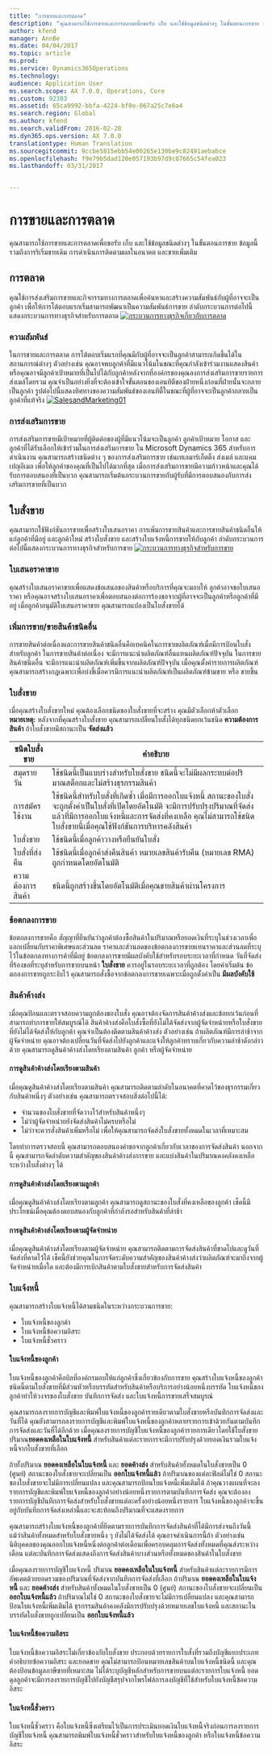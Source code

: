 ```yaml
---
title: "การขายและการตลาด"
description: "คุณสามารถใช้การขายและการตลาดเพื่อขอรับ เก็บ และใช้ข้อมูลชนิดต่างๆ ในขั้นตอนการขาย ข้อมูลนี้รวมถึงการริเริ่มขายเดิม การดำเนินการติดตามผลในอนาคต และขายเพิ่มเติม "
author: kfend
manager: AnnBe
ms.date: 04/04/2017
ms.topic: article
ms.prod: 
ms.service: Dynamics365Operations
ms.technology: 
audience: Application User
ms.search.scope: AX 7.0.0, Operations, Core
ms.custom: 92303
ms.assetid: 65ca9992-bbfa-4224-bf0e-067a25c7e6a4
ms.search.region: Global
ms.author: kfend
ms.search.validFrom: 2016-02-28
ms.dyn365.ops.version: AX 7.0.0
translationtype: Human Translation
ms.sourcegitcommit: 9ccbe5815ebb54e00265e130be9c82491aebabce
ms.openlocfilehash: f9e79b5dad120e057193b97d9c87665c54fea023
ms.lasthandoff: 03/31/2017


---
```


# <a name="sales-and-marketing"></a>การขายและการตลาด

คุณสามารถใช้การขายและการตลาดเพื่อขอรับ เก็บ และใช้ข้อมูลชนิดต่างๆ ในขั้นตอนการขาย ข้อมูลนี้รวมถึงการริเริ่มขายเดิม การดำเนินการติดตามผลในอนาคต และขายเพิ่มเติม 

<a name="marketing"></a>การตลาด
---------

คุณใช้การส่งเสริมการขายและกิจกรรมทางการตลาดเพื่อค้นหาและสร้างความสัมพันธ์กับผู้ที่อาจจะเป็นลูกค้า เพื่อให้การโต้ตอบแรกเริ่มสามารถพัฒนาเป็นความสัมพันธ์การขาย ลำดับกระบวนการต่อไปนี้แสดงกระบวนการทางธุรกิจสำหรับการตลาด [![กระบวนการทางธุรกิจเกี่ยวกับการตลาด](./media/marketing01.jpg)](./media/marketing01.jpg)

### <a name="relationships"></a>ความสัมพันธ์

ในการขายและการตลาด การโต้ตอบเริ่มแรกที่คุณมีกับผู้ที่อาจจะเป็นลูกค้าสามารถเกิดขึ้นได้ในสถานการณ์ต่างๆ ตัวอย่างเช่น คุณอาจพบลูกค้าที่มีแนวโน้มในขณะที่คุณกำลังเข้าร่วมงานแสดงสินค้า หรือคุณอาจมีลูกค้าเป้าหมายที่เป็นไปได้กับลูกค้าหลังจากที่องค์กรของคุณลงการส่งเสริมการขายรายการส่งเมล์โดยรวม คุณจำเป็นอย่างยิ่งที่จะต้องเข้าใจขั้นตอนของเอนทิตีของฝ่ายหนึ่งก่อนที่ฝ่ายนั้นจะกลายเป็นลูกค้า รูปต่อไปนี้แสดงทิศทางของความสัมพันธ์ของเอนทิตี้ในขณะที่ผู้ที่อาจจะเป็นลูกค้ากลายเป็นลูกค้าที่แท้จริง [![SalesandMarketing01](./media/salesandmarketing01.jpg)](./media/salesandmarketing01.jpg)

### <a name="campaigns"></a>การส่งเสริมการขาย

การส่งเสริมการขายมีเป้าหมายที่ผู้ติดต่อของผู้ที่มีแนวโน้มจะเป็นลูกค้า ลูกค้าเป้าหมาย โอกาส และลูกค้าที่ได้รับเลือกให้เข้าร่วมในการส่งเสริมการขาย ใน Microsoft Dynamics 365 สำหรับการดำเนินงาน คุณสามารถสร้างชนิดต่าง ๆ ของการส่งเสริมการขาย เช่นเทเลมาร์เก็ตติ้ง ส่งเมล์ และแคม เปญอีเมล เพื่อให้ลูกค้าของคุณที่เป็นไปได้มากที่สุด เมื่อการส่งเสริมการขายมีความก้าวหน้าและคุณได้รับการตอบสนองที่เป็นบวก คุณสามารถเริ่มต้นกระบวนการขายกับผู้รับที่มีการตอบสนองกับการส่งเสริมการขายที่เป็นบวก

## <a name="sales"></a>ใบสั่งขาย
คุณสามารถใช้ฟังก์ชันการขายเพื่อสร้างใบเสนอราคา การเพิ่มการขายสินค้าและการขายสินค้าชนิดอื่นให้แก่ลูกค้าที่มีอยู่ และลูกค้าใหม่ สร้างใบสั่งขาย และสร้างใบแจ้งหนี้การขายให้กับลูกค้า ลำดับกระบวนการต่อไปนี้แสดงกระบวนการทางธุรกิจสำหรับการขาย [![กระบวนการทางธุรกิจสำหรับการขาย](./media/sales01.jpg)](./media/sales01.jpg)

### <a name="sales-quotations"></a>ใบเสนอราคาขาย

คุณสร้างใบเสนอราคาขายเพื่อแสดงข้อเสนอของสินค้าหรือบริการที่คุณจะมอบให้ ลูกค้าอาจขอใบเสนอราคา หรือคุณอาจสร้างใบเสนอราคาเพื่อตอบสนองต่อการร้องขอจากผู้ที่อาจจะเป็นลูกค้าหรือลูกค้าที่มีอยู่ เมื่อลูกค้าอนุมัติใบเสนอราคาขาย คุณสามารถแปลงเป็นใบสั่งขายได้

### <a name="up-sellcross-sell"></a>เพิ่มการขาย/ขายสินค้าชนิดอื่น

การขายสินค้าต่อเนื่องและการขายสินค้าชนิดอื่นคือเทคนิคในการขายผลิตภัณฑ์เมื่อมีการป้อนใบสั่งสำหรับลูกค้า ในการขายสินค้าต่อเนื่อง จะมีการแนะนำผลิตภัณฑ์อื่นแทนผลิตภัณฑ์ปัจจุบัน ในการขายสินค้าชนิดอื่น จะมีการแนะนำผลิตภัณฑ์เพิ่มขึ้นจากผลิตภัณฑ์ปัจจุบัน เมื่อคุณตั้งค่ารายการผลิตภัณฑ์ คุณสามารถสร้างกฎเฉพาะเพื่อบ่งชี้เมื่อควรมีการแนะนำผลิตภัณฑ์เป็นผลิตภัณฑ์ข้ามขาย หรือ ขายขึ้น

### <a name="sales-orders"></a>ใบสั่งขาย

เมื่อคุณสร้างใบสั่งขายใหม่ คุณต้องเลือกชนิดของใบสั่งขายที่จะสร้าง คุณมีตัวเลือกห้าตัวเลือก **หมายเหตุ:** หลังจากที่คุณสร้างใบสั่งขาย คุณสามารถเปลี่ยนใบสั่งได้ทุกชนิดยกเว้นชนิด **ความต้องการสินค้า** ถ้าใบสั่งขายมีสถานะเป็น **จัดส่งแล้ว**

| ชนิดใบสั่งขาย  | คำอธิบาย                                                                                                                                                                                                                                                                                            |
|-------------------|--------------------------------------------------------------------------------------------------------------------------------------------------------------------------------------------------------------------------------------------------------------------------------------------------------|
| สมุดรายวัน           | ใช้ชนิดนี้เป็นแบบร่างสำหรับใบสั่งขาย ชนิดนี้จะไม่มีผลกระทบต่อปริมาณสต็อกและไม่สร้างธุรกรรมสินค้า                                                                                                                                                                    |
| การสมัครใช้งาน      | ใช้ชนิดนี้สำหรับใบสั่งที่เกิดซ้ำ เมื่อมีการออกใบแจ้งหนี้ สถานะของใบสั่งจะถูกตั้งค่าเป็นใบสั่งที่เปิดโดยอัตโนมัติ จะมีการปรับปรุงปริมาณที่จัดส่งแล้วที่มีการออกใบแจ้งหนี้และการจัดส่งที่คงเหลือ คุณไม่สามารถใช้ชนิดใบสั่งขายนี้เมื่อคุณใช้ฟังก์ชันการบริหารคลังสินค้า |
| ใบสั่งขาย       | ใช้ชนิดนี้เมื่อลูกค้าวางหรือยืนยันใบสั่ง                                                                                                                                                                                                                                        |
| ใบสั่งที่ส่งคืน    | ใช้ชนิดนี้เมื่อลูกค้าส่งคืนสินค้า หมายเลขสินค้ารับคืน (หมายเลข RMA) ถูกกำหนดโดยอัตโนมัติ                                                                                                                                                                                            |
| ความต้องการสินค้า | ชนิดนี้ถูกสร้างขึ้นโดยอัตโนมัติเมื่อคุณขายสินค้าผ่านโครงการ                                                                                                                                                                                                                       |

### <a name="sales-agreements"></a>ข้อตกลงการขาย

ข้อตกลงการขายคือ สัญญาที่ยืนยันว่าลูกค้าต้องซื้อสินค้าในปริมาณหรือยอดเงินที่ระบุในช่วงเวลาเพื่อแลกเปลี่ยนกับราคาพิเศษและส่วนลด ราคาและส่วนลดของข้อตกลงการขายแทนราคาและส่วนลดที่ระบุไว้ในข้อตกลงทางการค้าที่มีอยู่ ข้อตกลงการขายมีผลบังคับใช้สำหรับรอบระยะเวลาที่กำหนด วันที่จัดส่งที่ร้องขอที่ระบุสำหรับการขายบนหน้า **ใบสั่งขาย** ควรอยู่ในรอบระยะเวลาที่ถูกต้อง โดยค่าเริ่มต้น ข้อตกลงการขายถูกระงับไว้ คุณสามารถสั่งซื้อจากข้อตกลงการขายเฉพาะเมื่อถูกตั้งค่าเป็น **มีผลบังคับใช้**

### <a name="backorders"></a>สินค้าค้างส่ง

เมื่อคุณป้อนและตรวจสอบความถูกต้องของใบสั่ง คุณอาจต้องจัดการสินค้าค้างส่งและข้อยกเว้นก่อนที่สามารถทำการขายให้สมบูรณ์ได้ สินค้าค้างส่งคือใบสั่งซื้อที่ยังไม่ได้จัดส่งจากผู้จัดจำหน่ายหรือใบสั่งขายที่ยังไม่ได้จัดส่งให้กับลูกค้า คุณจำเป็นต้องติดตามสินค้าค้างส่ง ตัวอย่างเช่น ถ้าผลิตภัณฑ์มีการล่าช้าจากผู้จัดจำหน่าย คุณอาจต้องเปลี่ยนวันที่จัดส่งไปยังลูกค้าและแจ้งให้ลูกค้าทราบเกี่ยวกับความล่าช้าดังกล่าวด้วย คุณสามารถดูสินค้าค้างส่งโดยเรียงตามสินค้า ลูกค้า หรือผู้จัดจำหน่าย

#### <a name="viewing-backorders-by-item"></a>การดูสินค้าค้างส่งโดยเรียงตามสินค้า

เมื่อคุณดูสินค้าค้างส่งโดยเรียงตามสินค้า คุณสามารถติดตามลำดับในอนาคตที่คาดไว้ของธุรกรรมเกี่ยวกับสินค้าหนึ่งๆ ตัวอย่างเช่น คุณสามารถตรวจสอบสิ่งต่อไปนี้ได้:

-   จำนวนของใบสั่งขายที่จัดวางไว้สำหรับสินค้าหนึ่งๆ
-   ไม่ว่าผู้จัดจำหน่ายยังจัดส่งสินค้าไม่ครบหรือไม่
-   ไม่ว่าจะควรสั่งสินค้าเพิ่มหรือไม่ เพื่อให้คุณสามารถจัดส่งใบสั่งขายทั้งหมดในเวลาที่เหมาะสม

โดยทำการตรวจสอบนี้ คุณสามารถตอบสนองคำขอจากลูกค้าเกี่ยวกับเวลาของการจัดส่งสินค้า นอกจากนี้ คุณสามารถจัดลำดับความสำคัญของสินค้าค้างส่งการขาย และแบ่งสินค้าในปริมาณคงคลังคงเหลือระหว่างใบสั่งต่างๆ ได้

#### <a name="viewing-backorders-by-customer"></a>การดูสินค้าค้างส่งโดยเรียงตามลูกค้า

เมื่อคุณดูสินค้าค้างส่งโดยเรียงตามลูกค้า คุณสามารถดูสถานะของใบสั่งที่คงเหลือของลูกค้า เช็คนี้มีประโยชน์เมื่อคุณต้องตอบสนองกับลูกค้าที่กำลังรอสำหรับสินค้าที่ล่าช้า

#### <a name="viewing-backorders-by-vendor"></a>การดูสินค้าค้างส่งโดยเรียงตามผู้จัดจำหน่าย

เมื่อคุณดูสินค้าค้างส่งโดยเรียงตามผู้จัดจำหน่าย คุณสามารถติดตามการจัดส่งสินค้าที่ขาดไปและดูวันที่จัดส่งที่คาดไว้ได้ เช็คนี้ยังช่วยคุณในการจัดระดับความสำคัญของสินค้าค้างส่งว่าผลิตภัณฑ์จะมาถึงจากผู้จัดจำหน่ายเมื่อใด และต้องมีการเบิกสินค้าตามใบสั่งขายสำหรับการจัดส่งสินค้า

### <a name="invoices"></a>ใบแจ้งหนี้

คุณสามารถสร้างใบแจ้งหนี้ได้สามชนิดในระหว่างกระบวนการขาย:

-   ใบแจ้งหนี้ของลูกค้า
-   ใบแจ้งหนี้ข้อความอิสระ
-   ใบแจ้งหนี้ชั่วคราว

#### <a name="customer-invoice"></a>ใบแจ้งหนี้ของลูกค้า

ใบแจ้งหนี้ของลูกค้าคือบิลที่องค์กรมอบให้แก่ลูกค้าซึ่งเกี่ยวข้องกับการขาย คุณสร้างใบแจ้งหนี้ของลูกค้าชนิดนี้ตามใบสั่งขายที่มีส่วนหัวหรือบรรทัดสำหรับสินค้าหรือบริการอย่างน้อยหนึ่งบรรทัด ใบแจ้งหนี้ของลูกค้าทำให้วงจรของใบสั่งขาย บันทึกการจัดส่ง และใบแจ้งหนี้การขายเสร็จสมบูรณ์  

คุณสามารถลงรายการบัญชีและพิมพ์ใบแจ้งหนี้ของลูกค้ารายเดียวตามใบสั่งขายหรือบันทึกการจัดส่งและวันที่ได้ คุณยังสามารถลงรายการบัญชีและพิมพ์ใบแจ้งหนี้ของลูกค้าหลายรายการเข้าด้วยกันตามบันทึกการจัดส่งและวันที่ได้อีกด้วย เมื่อคุณลงรายการบัญชีใบแจ้งหนี้ของลูกค้ารายการเดียวโดยใช้ใบสั่งขาย ปริมาณ**ยอดคงเหลือในใบแจ้งหนี้** สำหรับสินค้าแต่ละรายการจะมีการปรับปรุงด้วยยอดเงินรวมใบแจ้งหนี้จากใบสั่งขายที่เลือก  

ถ้าทั้งปริมาณ **ยอดคงเหลือในใบแจ้งหนี้** และ **ยอดค้างส่ง** สำหรับสินค้าทั้งหมดในใบสั่งขายเป็น 0 (ศูนย์) สถานะของใบสั่งขายจะเปลี่ยนเป็น **ออกใบแจ้งหนี้แล้ว** ถ้าปริมาณของแต่ละฟิลด์ไม่ใช่ 0 สถานะของใบสั่งขายจะไม่มีการเปลี่ยนแปลง และคุณสามารถป้อนใบแจ้งหนี้เพิ่มเติมได้ ถ้าคุณวางแผนที่จะลงรายการบัญชีและพิมพ์ใบแจ้งหนี้ของลูกค้าอย่างน้อยหนึ่งรายการตามบันทึกการจัดส่ง คุณจะต้องลงรายการบัญชีบันทึกการจัดส่งสำหรับใบสั่งขายแต่ละครั้งอย่างน้อยหนึ่งรายการ ใบแจ้งหนี้ของลูกค้าจะขึ้นอยู่กับบันทึกการจัดส่งเหล่านี้และจะสะท้อนถึงปริมาณที่จะแสดงรายการ  

คุณสามารถสร้างใบแจ้งหนี้ของลูกค้าที่ยึดตามรายการบันทึกการจัดส่งสินค้าที่ได้มีการส่งจนถึงวันนี้ แม้ว่าสินค้าทั้งหมดสำหรับใบสั่งขายหนึ่ง ๆ ยังไม่ได้จัดส่งได้ คุณอาจดำเนินการนี้ถ้า ตัวอย่างเช่น นิติบุคคลของคุณออกใบแจ้งหนี้หนึ่งต่อลูกค้าต่อเดือนเพื่อครอบคลุมการจัดส่งทั้งหมดที่คุณส่งระหว่างเดือน แต่ละบันทึกการจัดส่งแสดงถึงการจัดส่งสินค้าบางส่วนหรือทั้งหมดของสินค้าในใบสั่งขาย  

เมื่อคุณลงรายการบัญชีใบแจ้งหนี้ ปริมาณ **ยอดคงเหลือในใบแจ้งหนี้** สำหรับสินค้าแต่ละรายการมีการอัพเดตด้วยยอดรวมของปริมาณที่จัดส่งจากบันทึกการจัดส่งที่เลือก ถ้าปริมาณ **ยอดคงเหลือในใบแจ้งหนี้** และ **ยอดค้างส่ง** สำหรับสินค้าทั้งหมดในใบสั่งขายเป็น 0 (ศูนย์) สถานะของใบสั่งขายจะเปลี่ยนเป็น **ออกใบแจ้งหนี้แล้ว** ถ้าปริมาณไม่ใช่ 0 สถานะของใบสั่งขายจะไม่มีการเปลี่ยนแปลง และคุณสามารถป้อนใบแจ้งหนี้เพิ่มเติมได้ ธุรกรรมสินค้าคงคลังมีการปรับปรุงด้วยหมายเลขใบแจ้งหนี้ และสถานะในบรรทัดใบสั่งขายถูกเปลี่ยนเป็น **ออกใบแจ้งหนี้แล้ว**

#### <a name="free-text-invoice"></a>ใบแจ้งหนี้ข้อความอิสระ

ใบแจ้งหนี้ข้อความอิสระไม่เกี่ยวข้องกับใบสั่งขาย ประกอบด้วยรายการใบสั่งที่รวมถึงบัญชีแยกประเภท คำอธิบายข้อความอิสระ และยอดขาย คุณไม่สามารถป้อนหมายเลขสินค้าบนใบแจ้งหนี้ชนิดนี้ และคุณต้องป้อนข้อมูลภาษีขายที่เหมาะสม ไม่ได้ระบุบัญชีหลักสำหรับการขายบนแต่ละรายการใบแจ้งหนี้ ยอดดุลลูกค้าจะมีการลงรายการบัญชีไปยังบัญชีสรุปจากโพรไฟล์การลงบัญชีที่ใช้สำหรับใบแจ้งหนี้ข้อความอิสระ

#### <a name="pro-forma-invoice"></a>ใบแจ้งหนี้ชั่วคราว

ใบแจ้งหนี้ชั่วคราว คือใบแจ้งหนี้ซึ่งเตรียมไว้เป็นการประเมินยอดเงินใบแจ้งหนี้จริงก่อนการลงรายการบัญชีใบแจ้งหนี้ คุณสามารถพิมพ์ใบแจ้งหนี้ชั่วคราวสำหรับใบแจ้งหนี้ของลูกค้า หรือใบแจ้งหนี้ข้อความอิสระ


